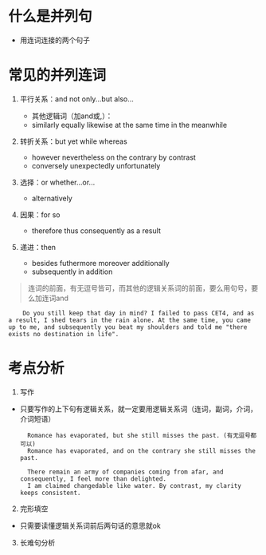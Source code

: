 #

# 什么是并列句

- 用连词连接的两个句子

# 常见的并列连词

1. 平行关系：and  not only...but also...

    - 其他逻辑词（加and或,）：
    - similarly  equally  likewise  at the same time  in the meanwhile


2. 转折关系：but  yet  while  whereas

    - however  nevertheless  on the contrary  by contrast
    - conversely  unexpectedly  unfortunately


3. 选择：or  whether...or...

    - alternatively


4. 因果：for  so

    - therefore  thus  consequently  as a result

5. 递进：then

    - besides  futhermore  moreover  additionally
    - subsequently  in addition

> 连词的前面，有无逗号皆可，而其他的逻辑关系词的前面，要么用句号，要么加连词and

        Do you still keep that day in mind? I failed to pass CET4, and as a result, I shed tears in the rain alone. At the same time, you came up to me, and subsequently you beat my shoulders and told me "there exists no destination in life".


# 考点分析

1. 写作
- 只要写作的上下句有逻辑关系，就一定要用逻辑关系词（连词，副词，介词，介词短语）

        Romance has evaporated, but she still misses the past. (有无逗号都可以)
        Romance has evaporated, and on the contrary she still misses the past. 

        There remain an army of companies coming from afar, and consequently, I feel more than delighted.
        I am claimed changedable like water. By contrast, my clarity keeps consistent.


2. 完形填空
- 只需要读懂逻辑关系词前后两句话的意思就ok

3. 长难句分析


